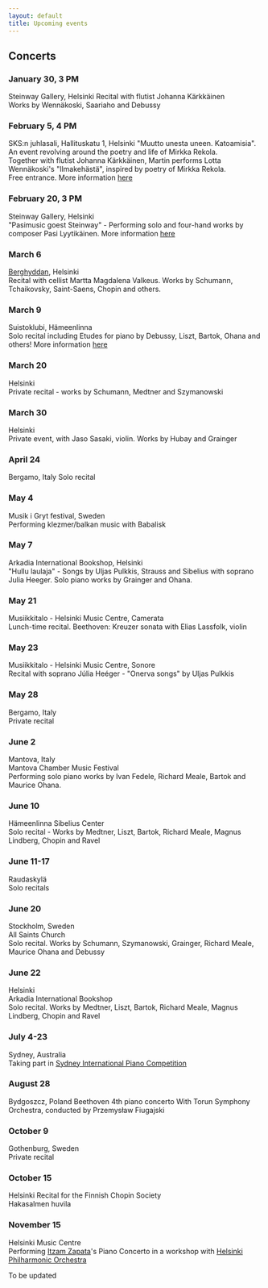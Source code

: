 ```yaml
---
layout: default
title: Upcoming events
---
```

  

## Concerts
  
  
### January 30, 3 PM  
Steinway Gallery, Helsinki
Recital with flutist Johanna Kärkkäinen  
Works by Wennäkoski, Saariaho and Debussy  
  
### February 5, 4 PM
SKS:n juhlasali, Hallituskatu 1, Helsinki
"Muutto unesta uneen. Katoamisia". An event revolving around the poetry and life of Mirkka Rekola.  
Together with flutist Johanna Kärkkäinen, Martin performs Lotta Wennäkoski's "Ilmakehästä", inspired by poetry of Mirkka Rekola.  
Free entrance. More information [here](http://www.finlit.fi/fi/ajankohtaista/tapahtumakalenteri/muutto-unesta-uneen-katoamisia#.VqF5n_mLRaQ)  
  
### February 20, 3 PM  
Steinway Gallery, Helsinki  
"Pasimusic goest Steinway" - Performing solo and four-hand works by composer Pasi Lyytikäinen. More information [here](https://www.facebook.com/PasimusicFestival/posts/958202600936237)  
  
  
### March 6  
[Berghyddan](http://www.berghyddan.fi/), Helsinki  
Recital with cellist Martta Magdalena Valkeus. Works by Schumann, Tchaikovsky, Saint-Saens, Chopin and others.  
  
### March 9  
Suistoklubi, Hämeenlinna  
Solo recital including Etudes for piano by Debussy, Liszt, Bartok, Ohana and others! More information [here](http://www.karjalainen.menoinfo.fi/hameenlinna/musiikki/suiston-pianoklubi/565705)
  
### March 20   
Helsinki  
Private recital - works by Schumann, Medtner and Szymanowski  
  
### March 30  
Helsinki  
Private event, with Jaso Sasaki, violin. Works by Hubay and Grainger  

  

### April 24  
Bergamo, Italy
Solo recital  
    
### May 4  
Musik i Gryt festival, Sweden  
Performing klezmer/balkan music with Babalisk  
  
  
### May 7
Arkadia International Bookshop, Helsinki  
"Hullu laulaja" - Songs by Uljas Pulkkis, Strauss and Sibelius with soprano Julia Heeger. Solo piano works by Grainger and Ohana.  
  
### May 21  
Musiikkitalo - Helsinki Music Centre, Camerata  
Lunch-time recital. Beethoven: Kreuzer sonata with Elias Lassfolk, violin  

  
### May 23  
Musiikkitalo - Helsinki Music Centre, Sonore  
Recital with soprano Júlia Heéger - "Onerva songs" by Uljas Pulkkis

### May 28  
Bergamo, Italy  
Private recital  

  
### June 2  
Mantova, Italy  
Mantova Chamber Music Festival  
Performing solo piano works by Ivan Fedele, Richard Meale, Bartok and Maurice Ohana. 
  
  

### June 10  
Hämeenlinna
Sibelius Center  
Solo recital - Works by Medtner, Liszt, Bartok, Richard Meale, Magnus Lindberg, Chopin and Ravel  
  
  
### June 11-17  
Raudaskylä  
Solo recitals  
  
### June 20  
Stockholm, Sweden  
All Saints Church  
Solo recital. Works by Schumann, Szymanowski, Grainger, Richard Meale, Maurice Ohana and Debussy  
  
### June 22  
Helsinki  
Arkadia International Bookshop  
Solo recital. Works by Medtner, Liszt, Bartok, Richard Meale, Magnus Lindberg, Chopin and Ravel  
  
  
  
### July 4-23  
Sydney, Australia  
Taking part in [Sydney International Piano Competition](http://www.sydneypianocompetition.com.au/) 
  
### August 28  
Bydgoszcz, Poland
Beethoven 4th piano concerto
With Torun Symphony Orchestra, conducted by Przemysław Fiugajski  
  
  
### October 9 
Gothenburg, Sweden  
Private recital  


### October 15  
Helsinki
Recital for the Finnish Chopin Society  
Hakasalmen huvila  
  
  
### November 15  
Helsinki Music Centre  
Performing [Itzam Zapata](www.itzamzapata.com)'s Piano Concerto in a workshop with [Helsinki Philharmonic Orchestra](http://helsinginkaupunginorkesteri.fi/en)
  




To be updated
